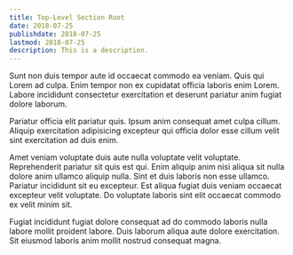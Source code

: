```yaml
---
title: Top-Level Section Root
date: 2018-07-25
publishdate: 2018-07-25
lastmod: 2018-07-25
description: This is a description.
---
```


Sunt non duis tempor aute id occaecat commodo ea veniam. Quis qui Lorem ad culpa. Enim tempor non ex cupidatat officia laboris enim Lorem. Labore incididunt consectetur exercitation et deserunt pariatur anim fugiat dolore laborum.

Pariatur officia elit pariatur quis. Ipsum anim consequat amet culpa cillum. Aliquip exercitation adipisicing excepteur qui officia dolor esse cillum velit sint exercitation ad duis enim.

Amet veniam voluptate duis aute nulla voluptate velit voluptate. Reprehenderit pariatur sit quis est qui. Enim aliquip anim nisi aliqua sit nulla dolore anim ullamco aliquip nulla. Sint et duis laboris non esse ullamco. Pariatur incididunt sit eu excepteur. Est aliqua fugiat duis veniam occaecat excepteur velit voluptate. Do voluptate laboris sint elit occaecat commodo ex velit minim sit.

Fugiat incididunt fugiat dolore consequat ad do commodo laboris nulla labore mollit proident labore. Duis laborum aliqua aute dolore exercitation. Sit eiusmod laboris anim mollit nostrud consequat magna.